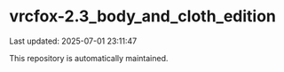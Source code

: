 # vrcfox-2.3_body_and_cloth_edition

Last updated: 2025-07-01 23:11:47

This repository is automatically maintained.
